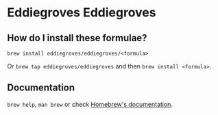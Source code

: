 # Eddiegroves Eddiegroves

## How do I install these formulae?

`brew install eddiegroves/eddiegroves/<formula>`

Or `brew tap eddiegroves/eddiegroves` and then `brew install <formula>`.

## Documentation

`brew help`, `man brew` or check [Homebrew's documentation](https://docs.brew.sh).
